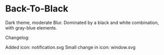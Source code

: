 # Back-To-Black

Dark theme, moderate Blur. Dominated by a black and white combination, with gray-blue elements.

Changelog:

Added icon: notification.svg
Small change in icon: window.svg
